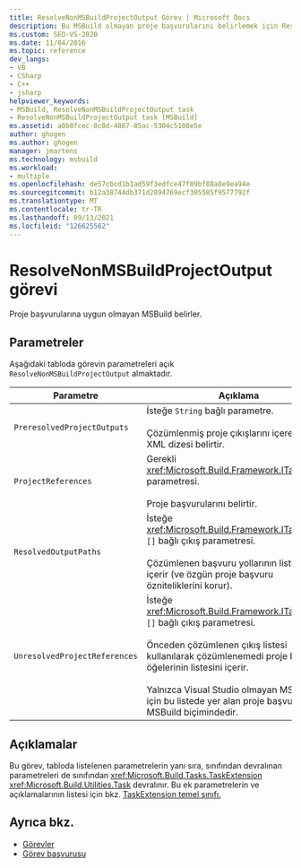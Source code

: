 ```yaml
---
title: ResolveNonMSBuildProjectOutput Görev | Microsoft Docs
description: Bu MSBuild olmayan proje başvurularını belirlemek için ResolveNonMSBuildProjectOutput görevini nasıl MSBuild öğrenin.
ms.custom: SEO-VS-2020
ms.date: 11/04/2016
ms.topic: reference
dev_langs:
- VB
- CSharp
- C++
- jsharp
helpviewer_keywords:
- MSBuild, ResolveNonMSBuildProjectOutput task
- ResolveNonMSBuildProjectOutput task [MSBuild]
ms.assetid: a0b8fcec-8c8d-4867-85ac-5304c5108e5e
author: ghogen
ms.author: ghogen
manager: jmartens
ms.technology: msbuild
ms.workload:
- multiple
ms.openlocfilehash: de57cbcd1b1ad59f3edfce47f09bf88a8e9ea94e
ms.sourcegitcommit: b12a38744db371d2894769ecf305585f9577792f
ms.translationtype: MT
ms.contentlocale: tr-TR
ms.lasthandoff: 09/13/2021
ms.locfileid: "126625562"
---
```

# <a name="resolvenonmsbuildprojectoutput-task"></a>ResolveNonMSBuildProjectOutput görevi

Proje başvurularına uygun olmayan MSBuild belirler.

## <a name="parameters"></a>Parametreler

 Aşağıdaki tabloda görevin parametreleri açık `ResolveNonMSBuildProjectOutput` almaktadır.

|Parametre|Açıklama|
|---------------|-----------------|
|`PreresolvedProjectOutputs`|İsteğe `String` bağlı parametre.<br /><br /> Çözümlenmiş proje çıkışlarını içeren bir XML dizesi belirtir.|
|`ProjectReferences`|Gerekli <xref:Microsoft.Build.Framework.ITaskItem>`[]` parametresi.<br /><br /> Proje başvurularını belirtir.|
|`ResolvedOutputPaths`|İsteğe <xref:Microsoft.Build.Framework.ITaskItem> `[]` bağlı çıkış parametresi.<br /><br /> Çözümlenen başvuru yollarının listesini içerir (ve özgün proje başvuru özniteliklerini korur).|
|`UnresolvedProjectReferences`|İsteğe <xref:Microsoft.Build.Framework.ITaskItem> `[]` bağlı çıkış parametresi.<br /><br /> Önceden çözümlenen çıkış listesi kullanılarak çözümlenemedi proje başvuru öğelerinin listesini içerir.<br /><br /> Yalnızca Visual Studio olmayan MSBuild için bu listede yer alan proje başvuruları, MSBuild biçimindedir.|

## <a name="remarks"></a>Açıklamalar

 Bu görev, tabloda listelenen parametrelerin yanı sıra, sınıfından devralınan parametreleri de sınıfından <xref:Microsoft.Build.Tasks.TaskExtension> <xref:Microsoft.Build.Utilities.Task> devralınır. Bu ek parametrelerin ve açıklamalarının listesi için bkz. [TaskExtension temel sınıfı.](../msbuild/taskextension-base-class.md)

## <a name="see-also"></a>Ayrıca bkz.

- [Görevler](../msbuild/msbuild-tasks.md)
- [Görev başvurusu](../msbuild/msbuild-task-reference.md)
